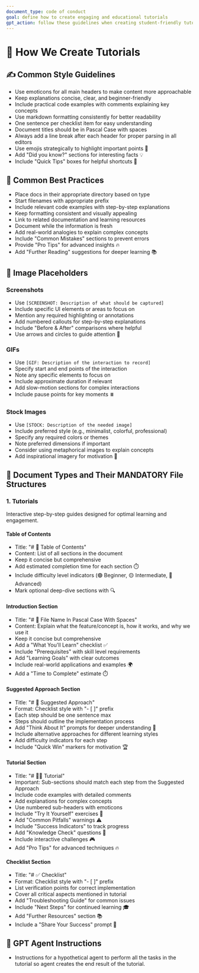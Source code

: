 ```yaml
---
document_type: code of conduct
goal: define how to create engaging and educational tutorials
gpt_action: follow these guidelines when creating student-friendly tutorials
---
```


# 🚀 How We Create Tutorials

## ✍️ Common Style Guidelines

- Use emoticons for all main headers to make content more approachable
- Keep explanations concise, clear, and beginner-friendly
- Include practical code examples with comments explaining key concepts
- Use markdown formatting consistently for better readability
- One sentence per checklist item for easy understanding
- Document titles should be in Pascal Case with spaces
- Always add a line break after each header for proper parsing in all editors
- Use emojis strategically to highlight important points 🎯
- Add "Did you know?" sections for interesting facts 💡
- Include "Quick Tips" boxes for helpful shortcuts 💨

## 🚀 Common Best Practices

- Place docs in their appropriate directory based on type
- Start filenames with appropriate prefix
- Include relevant code examples with step-by-step explanations
- Keep formatting consistent and visually appealing
- Link to related documentation and learning resources
- Document while the information is fresh
- Add real-world analogies to explain complex concepts
- Include "Common Mistakes" sections to prevent errors
- Provide "Pro Tips" for advanced insights 🔥
- Add "Further Reading" suggestions for deeper learning 📚

## 📖️ Image Placeholders

### Screenshots
- Use `[SCREENSHOT: Description of what should be captured]`
- Include specific UI elements or areas to focus on
- Mention any required highlighting or annotations
- Add numbered callouts for step-by-step explanations
- Include "Before & After" comparisons where helpful
- Use arrows and circles to guide attention 🎯

### GIFs
- Use `[GIF: Description of the interaction to record]`
- Specify start and end points of the interaction
- Note any specific elements to focus on
- Include approximate duration if relevant
- Add slow-motion sections for complex interactions
- Include pause points for key moments ⏸️

### Stock Images
- Use `[STOCK: Description of the needed image]`
- Include preferred style (e.g., minimalist, colorful, professional)
- Specify any required colors or themes
- Note preferred dimensions if important
- Consider using metaphorical images to explain concepts
- Add inspirational imagery for motivation 🌟

## 📖 Document Types and Their MANDATORY File Structures

### 1. Tutorials

Interactive step-by-step guides designed for optimal learning and engagement.

#### Table of Contents

- Title: "# 📝 Table of Contents"
- Content: List of all sections in the document
- Keep it concise but comprehensive
- Add estimated completion time for each section ⏱️
- Include difficulty level indicators (🟢 Beginner, 🟡 Intermediate, 🔴 Advanced)
- Mark optional deep-dive sections with 🔍

#### Introduction Section

- Title: "# 📝 File Name In Pascal Case With Spaces"
- Content: Explain what the feature/concept is, how it works, and why we use it
- Keep it concise but comprehensive
- Add a "What You'll Learn" checklist ✅
- Include "Prerequisites" with skill level requirements
- Add "Learning Goals" with clear outcomes
- Include real-world applications and examples 🌍
- Add a "Time to Complete" estimate ⏱️

#### Suggested Approach Section

- Title: "# 🎯 Suggested Approach"
- Format: Checklist style with "- [ ]" prefix
- Each step should be one sentence max
- Steps should outline the implementation process
- Add "Think About It" prompts for deeper understanding 🤔
- Include alternative approaches for different learning styles
- Add difficulty indicators for each step
- Include "Quick Win" markers for motivation 🏆

#### Tutorial Section

- Title: "# 👨‍🏫 Tutorial"
- Important: Sub-sections should match each step from the Suggested Approach
- Include code examples with detailed comments
- Add explanations for complex concepts
- Use numbered sub-headers with emoticons
- Include "Try It Yourself" exercises 🔨
- Add "Common Pitfalls" warnings ⚠️
- Include "Success Indicators" to track progress
- Add "Knowledge Check" questions 📝
- Include interactive challenges 🎮
- Add "Pro Tips" for advanced techniques 🔥

#### Checklist Section

- Title: "# ✅ Checklist"
- Format: Checklist style with "- [ ]" prefix
- List verification points for correct implementation
- Cover all critical aspects mentioned in tutorial
- Add "Troubleshooting Guide" for common issues
- Include "Next Steps" for continued learning 🎓
- Add "Further Resources" section 📚
- Include a "Share Your Success" prompt 🌟

## 🤖 GPT Agent Instructions

- Instructions for a hypothetical agent to perform all the tasks in the tutorial so agent creates the end result of the tutorial.
